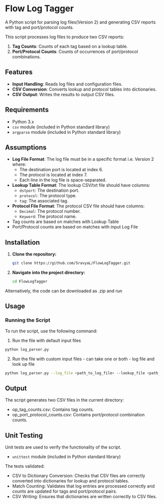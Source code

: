 # Flow Log Tagger

A Python script for parsing log files(Version 2) and generating CSV reports with tag and port/protocol counts.

This script processes log files to produce two CSV reports:
1. **Tag Counts**: Counts of each tag based on a lookup table.
2. **Port/Protocol Counts**: Counts of occurrences of port/protocol combinations.

## Features

- **Input Handling**: Reads log files and configuration files.
- **CSV Conversion**: Converts lookup and protocol tables into dictionaries.
- **CSV Output**: Writes the results to output CSV files.

## Requirements

- Python 3.x
- `csv` module (included in Python standard library)
- `argparse` module (included in Python standard library)

## Assumptions

- **Log File Format**: The log file must be in a specific format i.e. Version 2 where:
  - The destination port is located at index 6.
  - The protocol is located at index 7.
  - Each line in the log file is space-separated.
- **Lookup Table Format**: The lookup CSV/txt file should have columns:
  - `dstport`: The destination port.
  - `protocol`: The protocol type.
  - `tag`: The associated tag.
- **Protocol File Format**: The protocol CSV file should have columns:
  - `Decimal`: The protocol number.
  - `Keyword`: The protocol name.
- Tag counts are based on matches with Lookup Table
- Port/Protocol counts are based on matches with input Log File 

## Installation

1. **Clone the repository:**

    ```bash
   git clone https://github.com/SravyaL/FlowLogTagger.git
    ```

2. **Navigate into the project directory:**

    ```bash
    cd FlowLogTagger
    ```
Alternatively, the code can be downloaded as .zip and run

## Usage

### Running the Script

To run the script, use the following command:

1. Run the file with default input files 

```bash
python log_parser.py
```
2. Run the file with custom input files - can take one or both - log file and look up file 
```bash
python log_parser.py --log_file <path_to_log_file> --lookup_file <path_to_lookup_file>
```

## Output
The script generates two CSV files in the current directory:

- op_tag_counts.csv: Contains tag counts.
- op_port_protocol_counts.csv: Contains port/protocol combination counts.

## Unit Testing
Unit tests are used to verify the functionality of the script.
- `unittest` module (included in Python standard library)
  
The tests validated:
- CSV to Dictionary Conversion: Checks that CSV files are correctly converted into dictionaries for lookup and protocol tables.
- Match Counting: Validates that log entries are processed correctly and counts are updated for tags and port/protocol pairs.
- CSV Writing: Ensures that dictionaries are written correctly to CSV files.

